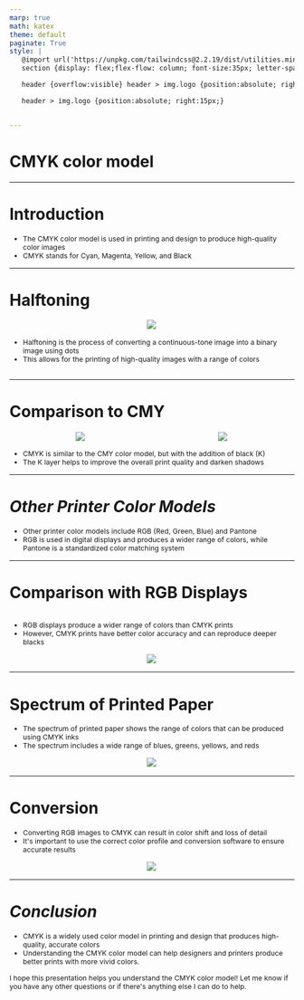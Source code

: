 ```yaml
---
marp: true
math: katex
theme: default
paginate: True
style: |
   @import url('https://unpkg.com/tailwindcss@2.2.19/dist/utilities.min.css');
   section {display: flex;flex-flow: column; font-size:35px; letter-spacing:1.4px;}

   header {overflow:visible} header > img.logo {position:absolute; right:15px;}

   header > img.logo {position:absolute; right:15px;}


---
```

<!-- backgroundColor: white -->
<!-- _class: lead -->

 # CMYK color model

---
<style scoped>p,li {font-size:0.92em}</style>

 # **Introduction**

- The CMYK color model is used in printing and design to produce high-quality color images
- CMYK stands for Cyan, Magenta, Yellow, and Black

---
<style scoped>p,li {font-size:0.88em}</style>

 # Halftoning
<div style='flex:1 1 auto; min-height:0;' class="grid grid-cols-8 gap-4">
<div style='display:flex; flex-flow:column; min-height:0;' class="col-span-4">

<div style="display: flex; flex: 1 1 auto; flex-flow: row; min-height: 0"><div style="display: flex; flex: 1 1 auto; justify-content: center;min-height:0;min-width:0; margin-bottom:0.1em;;margin-right:0.15em">
<img style='object-fit: contain; max-height:100%; max-width:100%; background-color: rgba(0,0,0,0);' src='https://upload.wikimedia.org/wikipedia/commons/thumb/e/ef/Halftoningcolor.svg/220px-Halftoningcolor.svg.png'/>
</div>
</div>

</div>

<div style='display:flex; flex-flow:column; min-height:0;' class="col-span-4">

- Halftoning is the process of converting a continuous-tone image into a binary image using dots
- This allows for the printing of high-quality images with a range of colors
</div>

</div>


---
<style scoped>p,li {font-size:0.84em}</style>

 # Comparison to CMY
<div style="display: flex; flex: 1 1 auto; flex-flow: row; min-height: 0"><div style="display: flex; flex: 1 1 auto; justify-content: center;min-height:0;min-width:0; margin-bottom:0.1em;;margin-right:0.15em">
<img style='object-fit: contain; max-height:100%; max-width:100%; background-color: rgba(0,0,0,0);' src='https://upload.wikimedia.org/wikipedia/commons/thumb/d/d0/Barns_grand_tetons.jpg/400px-Barns_grand_tetons.jpg'/>
</div>
<div style="display: flex; flex: 1 1 auto; justify-content: center;min-height:0;min-width:0; margin-bottom:0.1em;;margin-right:0.15em">
<img style='object-fit: contain; max-height:100%; max-width:100%; background-color: rgba(0,0,0,0);' src='https://upload.wikimedia.org/wikipedia/commons/thumb/b/b2/CMYK_offset_on_paper2.jpg/220px-CMYK_offset_on_paper2.jpg'/>
</div>
</div>

- CMYK is similar to the CMY color model, but with the addition of black (K)
- The K layer helps to improve the overall print quality and darken shadows

---
<style scoped>p,li {font-size:0.92em}</style>

 # _Other Printer Color Models_

- Other printer color models include RGB (Red, Green, Blue) and Pantone
- RGB is used in digital displays and produces a wider range of colors, while Pantone is a standardized color matching system

---
<style scoped>p,li {font-size:0.88em}</style>

 # **Comparison with RGB Displays**
<div style='flex:1 1 auto; min-height:0;' class="grid grid-cols-8 gap-4">
<div style='display:flex; flex-flow:column; min-height:0;' class="col-span-4">

- RGB displays produce a wider range of colors than CMYK prints
- However, CMYK prints have better color accuracy and can reproduce deeper blacks
</div>

<div style='display:flex; flex-flow:column; min-height:0;' class="col-span-4">

<div style="display: flex; flex: 1 1 auto; flex-flow: row; min-height: 0"><div style="display: flex; flex: 1 1 auto; justify-content: center;min-height:0;min-width:0; margin-bottom:0.1em;;margin-right:0.15em">
<img style='object-fit: contain; max-height:100%; max-width:100%; background-color: rgba(0,0,0,0);' src='https://upload.wikimedia.org/wikipedia/commons/thumb/1/1e/CIE1931xy_gamut_comparison.svg/220px-CIE1931xy_gamut_comparison.svg.png'/>
</div>
</div>

</div>

</div>


---
<style scoped>p,li {font-size:0.88em}</style>

 # **Spectrum of Printed Paper**
- The spectrum of printed paper shows the range of colors that can be produced using CMYK inks
- The spectrum includes a wide range of blues, greens, yellows, and reds
<div style="display: flex; flex: 1 1 auto; flex-flow: row; min-height: 0"><div style="display: flex; flex: 1 1 auto; justify-content: center;min-height:0;min-width:0; margin-bottom:0.1em;;margin-right:0.15em">
<img style='object-fit: contain; max-height:100%; max-width:100%; background-color: rgba(0,0,0,0);' src='https://upload.wikimedia.org/wikipedia/commons/thumb/c/cf/CMYK_Spectrum_printed_paper.pdf/page1-800px-CMYK_Spectrum_printed_paper.pdf.jpg'/>
</div>
</div>


---
<style scoped>p,li {font-size:0.88em}</style>

 # Conversion
- Converting RGB images to CMYK can result in color shift and loss of detail
- It's important to use the correct color profile and conversion software to ensure accurate results
<div style="display: flex; flex: 1 1 auto; flex-flow: row; min-height: 0"><div style="display: flex; flex: 1 1 auto; justify-content: center;min-height:0;min-width:0; margin-bottom:0.1em;;margin-right:0.15em">
<img style='object-fit: contain; max-height:100%; max-width:100%; background-color: rgba(0,0,0,0);' src='https://upload.wikimedia.org/wikipedia/commons/thumb/b/b6/NIEdot367.jpg/220px-NIEdot367.jpg'/>
</div>
</div>


---
<style scoped>p,li {font-size:0.88em}</style>

 # _Conclusion_
- CMYK is a widely used color model in printing and design that produces high-quality, accurate colors
- Understanding the CMYK color model can help designers and printers produce better prints with more vivid colors.

I hope this presentation helps you understand the CMYK color model! Let me know if you have any other questions or if there's anything else I can do to help.
